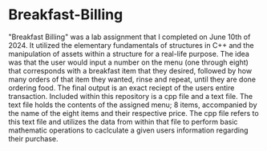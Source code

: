 # Breakfast-Billing
"Breakfast Billing" was a lab assignment that I completed on June 10th of 2024. It utilized the elementary fundamentals of structures in C++ and the manipulation of assets within a structure for a real-life purpose. The idea was that the user would input a number on the menu (one through eight) that corresponds with a breakfast item that they desired, followed by how many orders of that item they wanted, rinse and repeat, until they are done ordering food. The final output is an exact reciept of the users entire transaction. Included within this repository is a cpp file and a text file. The text file holds the contents of the assigned menu; 8 items, accompanied by the name of the eight items and their respective price. The cpp file refers to this text file and utilizes the data from within that file to perform basic mathematic operations to caclculate a given users information regarding their purchase.
